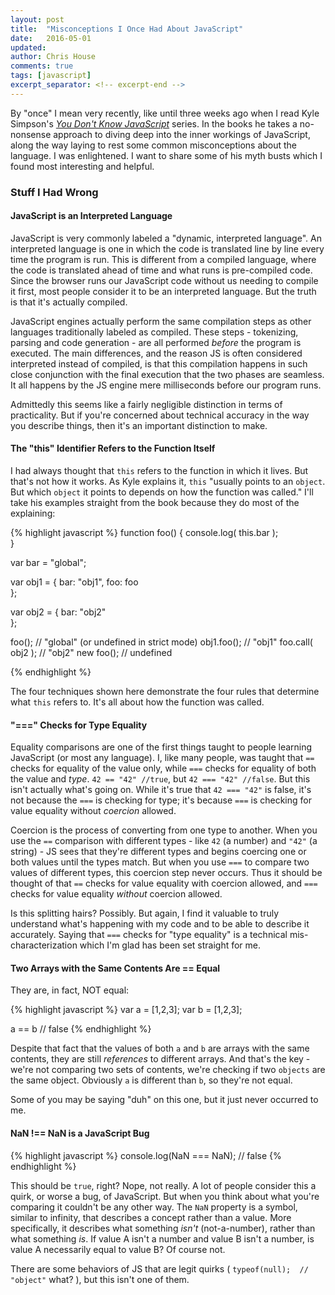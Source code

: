 ```yaml
---
layout: post
title:  "Misconceptions I Once Had About JavaScript"
date:   2016-05-01
updated: 
author: Chris House
comments: true
tags: [javascript]
excerpt_separator: <!-- excerpt-end -->
---
```


By "once" I mean very recently, like until three weeks ago when I read Kyle Simpson's [*You Don't Know JavaScript*](https://github.com/getify/You-Dont-Know-JS) series. In the books he takes a no-nonsense approach to diving deep into the inner workings of JavaScript, along the way laying to rest some common misconceptions about the language. I was enlightened. I want to share some of his myth busts which I found most interesting and helpful. <!-- excerpt-end -->

### Stuff I Had Wrong

#### JavaScript is an Interpreted Language

JavaScript is very commonly labeled a "dynamic, interpreted language". An interpreted language is one in which the code is translated line by line every time the program is run. This is different from a compiled language, where the code is translated ahead of time and what runs is pre-compiled code. Since the browser runs our JavaScript code without us needing to compile it first, most people consider it to be an interpreted language. But the truth is that it's actually compiled.

JavaScript engines actually perform the same compilation steps as other languages traditionally labeled as compiled. These steps - tokenizing, parsing and code generation - are all performed *before* the program is executed. The main differences, and the reason JS is often considered interpreted instead of compiled, is that this compilation happens in such close conjunction with the final execution that the two phases are seamless. It all happens by the JS engine mere milliseconds before our program runs.

Admittedly this seems like a fairly negligible distinction in terms of practicality. But if you're concerned about technical accuracy in the way you describe things, then it's an important distinction to make.

#### The "this" Identifier Refers to the Function Itself

I had always thought that `this` refers to the function in which it lives. But that's not how it works. As Kyle explains it, `this` "usually points to an `object`. But which `object` it points to depends on how the function was called." I'll take his examples straight from the book because they do most of the explaining:

{% highlight javascript %}
function foo() {
  console.log( this.bar );    	
}

var bar = "global";

var obj1 = {
 bar: "obj1",
 foo: foo	
};

var obj2 = {
 bar: "obj2"	
};

foo();            // "global" (or undefined in strict mode)
obj1.foo();       // "obj1"
foo.call( obj2 ); // "obj2"
new foo();        // undefined

{% endhighlight %}

The four techniques shown here demonstrate the four rules that determine what `this` refers to. It's all about how the function was called.

#### "===" Checks for Type Equality

Equality comparisons are one of the first things taught to people learning JavaScript (or most any language). I, like many people, was taught that `==` checks for equality of the value only, while `===` checks for equality of both the value and *type*. `42 == "42" //true`, but `42 === "42" //false`. But this isn't actually what's going on. While it's true that `42 === "42"` is false, it's not because the `===` is checking for type; it's because `===` is checking for value equality without *coercion* allowed. 

Coercion is the process of converting from one type to another. When you use the `==` comparison with different types - like `42` (a number) and `"42"` (a string) - JS sees that they're different types and begins coercing one or both values until the types match. But when you use `===` to compare two values of different types, this coercion step never occurs. Thus it should be thought of that `==` checks for value equality with coercion allowed, and `===` checks for value equality *without* coercion allowed.  

Is this splitting hairs? Possibly. But again, I find it valuable to truly understand what's happening with my code and to be able to describe it accurately. Saying that `===` checks for "type equality" is a technical mis-characterization which I'm glad has been set straight for me.

#### Two Arrays with the Same Contents Are == Equal

They are, in fact, NOT equal:

{% highlight javascript %}
var a = [1,2,3];
var b = [1,2,3];

a == b  // false
{% endhighlight %}

Despite that fact that the values of both `a` and `b` are arrays with the same contents, they are still *references* to different arrays. And that's the key - we're not comparing two sets of contents, we're checking if two `objects` are the same object. Obviously `a` is different than `b`, so they're not equal.

Some of you may be saying "duh" on this one, but it just never occurred to me.

#### NaN !== NaN is a JavaScript Bug

{% highlight javascript %}
console.log(NaN === NaN);  // false
{% endhighlight %}

This should be `true`, right? Nope, not really. A lot of people consider this a quirk, or worse a bug, of JavaScript. But when you think about what you're comparing it couldn't be any other way. The `NaN` property is a symbol, similar to infinity, that describes a concept rather than a value. More specifically, it describes what something *isn't* (not-a-number), rather than what something *is*. If value A isn't a number and value B isn't a number, is value A necessarily equal to value B? Of course not.

There are some behaviors of JS that are legit quirks ( `typeof(null);  // "object"` what? ), but this isn't one of them. 